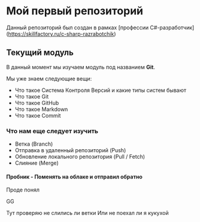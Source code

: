 # Мой первый репозиторий

Данный репозиторий был создан в рамках [профессии C#-разработчик] (https://skillfactory.ru/c-sharp-razrabotchik)

## Текущий модуль
В данный момент мы изучаем модуль под названием **Git**.

Мы уже знаем следующие вещи:
* Что такое Система Контроля Версий и какие типы систем бывают
* Что такое Git
* Что такое GitHub
* Что такое Markdown
* Что такое Commit 

### Что нам еще следует изучить
* Ветка (Branch)
* Отправка в удаленный репозиторий (Push)
* Обновление локального репозитория (Pull / Fetch)
* Слияние (Merge)

#### Пробник - Поменять на облаке и отправил обратно 
Проде понял 


GG


Тут проверяю не слились ли ветки 
Или не поехал ли я кукухой 